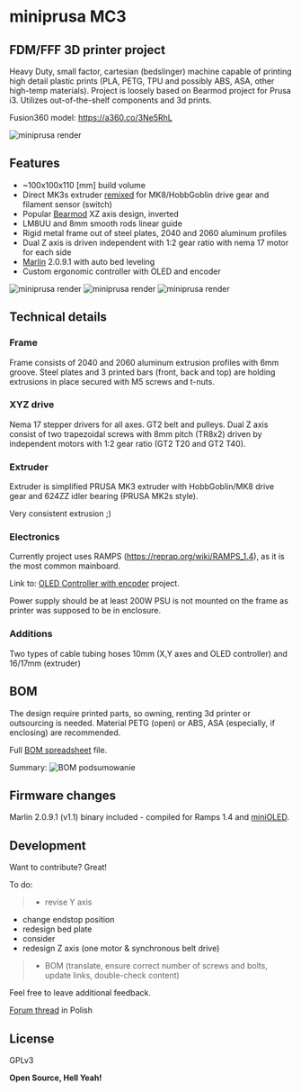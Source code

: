 # miniprusa MC3 
## FDM/FFF 3D printer project

Heavy Duty, small factor, cartesian (bedslinger) machine capable of printing high detail plastic prints (PLA, PETG, TPU and possibly ABS, ASA, other high-temp materials). Project is loosely based on Bearmod project for Prusa i3. Utilizes out-of-the-shelf components and 3d prints.

Fusion360 model: https://a360.co/3Ne5RhL

![miniprusa render](Renders/miniprusa-all-v1-izo.png)


## Features

- ~100x100x110 [mm] build volume
- Direct MK3s extruder [remixed] for MK8/HobbGoblin drive gear and filament sensor (switch)
- Popular [Bearmod] XZ axis design, inverted
- LM8UU and 8mm smooth rods linear guide
- Rigid metal frame out of steel plates, 2040 and 2060 aluminum profiles
- Dual Z axis is driven independent with 1:2 gear ratio with nema 17 motor for each side
- [Marlin] 2.0.9.1 with auto bed leveling
- Custom ergonomic controller with OLED and encoder

![miniprusa render](Renders/miniprusa-all-v1-front.png)
![miniprusa render](Renders/miniprusa-all-v1-back.png)
![miniprusa render](Renders/miniprusa-all-v1-left.png)

## Technical details

### Frame
Frame consists of 2040 and 2060 aluminum extrusion profiles with 6mm groove. Steel plates and 3 printed bars (front, back and top) are holding extrusions in place secured with M5 screws and t-nuts.

### XYZ drive
Nema 17 stepper drivers for all axes. GT2 belt and pulleys. Dual Z axis consist of two trapezoidal screws with 8mm pitch (TR8x2) driven by independent motors with 1:2 gear ratio (GT2 T20 and GT2 T40).

### Extruder
Extruder is simplified PRUSA MK3 extruder with HobbGoblin/MK8 drive gear and 624ZZ idler bearing (PRUSA MK2s style).

Very consistent extrusion ;) 

### Electronics
Currently project uses RAMPS (https://reprap.org/wiki/RAMPS_1.4), as it is the most common mainboard.

Link to: [OLED Controller with encoder] project.

Power supply should be at least 200W
PSU is not mounted on the frame as printer was supposed to be in enclosure.

### Additions
Two types of cable tubing hoses 10mm (X,Y axes and OLED controller) and 16/17mm (extruder)


## BOM
The design require printed parts, so owning, renting 3d printer or outsourcing is needed.
Material PETG (open) or ABS, ASA (especially, if enclosing) are recommended.

Full [BOM spreadsheet] file.

Summary:
![BOM podsumowanie](BOM/podsumowanie_bom.png)



## Firmware changes


Marlin 2.0.9.1 (v1.1) binary included - compiled for Ramps 1.4 and [miniOLED].


## Development

Want to contribute? Great!

To do:
> - revise Y axis
  - change endstop position
  - redesign bed plate
  - consider 
- redesign Z axis (one motor & synchronous belt drive)
> - BOM (translate, ensure correct number of screws and bolts, update links, double-check content)
 
Feel free to leave additional feedback.


[Forum thread] in Polish


## License

GPLv3

**Open Source, Hell Yeah!**

[//]: # (REFLINKS)
   [bearmod]: <https://www.thingiverse.com/thing:4362586>
   [remixed]: <https://www.thingiverse.com/thing:4566108>
   [Marlin]: <https://marlinfw.org/>
   [BOM spreadsheet]: <https://github.com/jgxftw/miniprusa/BOM/>
   [Reprap Forum thread]:<https://reprap.org/forum/read.php?13,499572,page=1>
   [Forum thread]: <https://reprapy.pl/viewtopic.php?f=78&t=7788&hilit=ma%C5%82a+czarna#p127598>
   [OLED Controller with encoder]: <https://github.com/jgxftw/minioled>
   [miniOLED]: <https://github.com/jgxftw/minioled>
